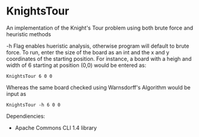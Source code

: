 # KnightsTour
An implementation of the Knight's Tour problem using both brute force and heuristic methods

-h Flag enables hueristic analysis, otherwise program will default to brute force. To run, enter the size of the board as an int and the 
x and y coordinates of the starting position. For instance, a board with a heigh and width of 6 starting at position (0,0) would be entered as:

    KnightsTour 6 0 0
    
Whereas the same board checked using Warnsdorff's Algorithm would be input as
    
    KnightsTour -h 6 0 0

Dependiencies:
* Apache Commons CLI 1.4 library 

